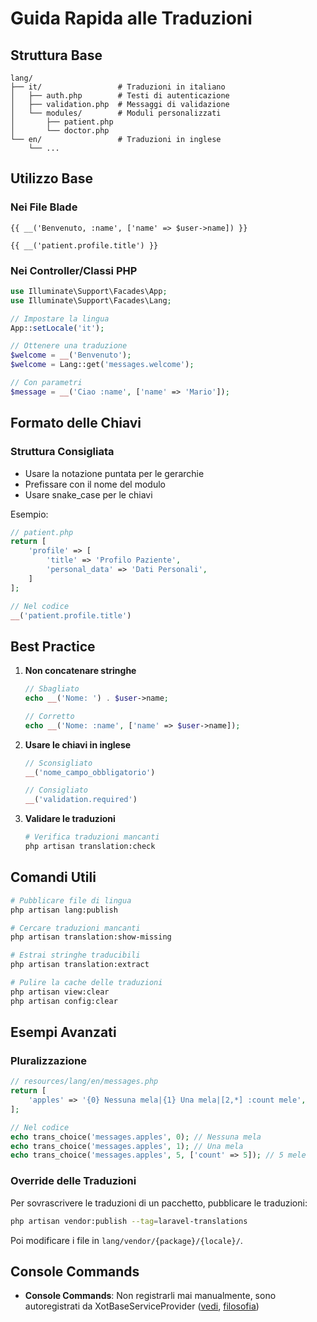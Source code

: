 # Guida Rapida alle Traduzioni

## Struttura Base

```
lang/
├── it/                 # Traduzioni in italiano
│   ├── auth.php        # Testi di autenticazione
│   ├── validation.php  # Messaggi di validazione
│   └── modules/        # Moduli personalizzati
│       ├── patient.php
│       └── doctor.php
└── en/                 # Traduzioni in inglese
    └── ...
```

## Utilizzo Base

### Nei File Blade
```blade
{{ __('Benvenuto, :name', ['name' => $user->name]) }}

{{ __('patient.profile.title') }}
```

### Nei Controller/Classi PHP
```php
use Illuminate\Support\Facades\App;
use Illuminate\Support\Facades\Lang;

// Impostare la lingua
App::setLocale('it');

// Ottenere una traduzione
$welcome = __('Benvenuto');
$welcome = Lang::get('messages.welcome');

// Con parametri
$message = __('Ciao :name', ['name' => 'Mario']);
```

## Formato delle Chiavi

### Struttura Consigliata
- Usare la notazione puntata per le gerarchie
- Prefissare con il nome del modulo
- Usare snake_case per le chiavi

Esempio:
```php
// patient.php
return [
    'profile' => [
        'title' => 'Profilo Paziente',
        'personal_data' => 'Dati Personali',
    ]
];

// Nel codice
__('patient.profile.title')
```

## Best Practice

1. **Non concatenare stringhe**
   ```php
   // Sbagliato
   echo __('Nome: ') . $user->name;
   
   // Corretto
   echo __('Nome: :name', ['name' => $user->name]);
   ```

2. **Usare le chiavi in inglese**
   ```php
   // Sconsigliato
   __('nome_campo_obbligatorio')
   
   // Consigliato
   __('validation.required')
   ```

3. **Validare le traduzioni**
   ```bash
   # Verifica traduzioni mancanti
   php artisan translation:check
   ```

## Comandi Utili

```bash
# Pubblicare file di lingua
php artisan lang:publish

# Cercare traduzioni mancanti
php artisan translation:show-missing

# Estrai stringhe traducibili
php artisan translation:extract

# Pulire la cache delle traduzioni
php artisan view:clear
php artisan config:clear
```

## Esempi Avanzati

### Pluralizzazione
```php
// resources/lang/en/messages.php
return [
    'apples' => '{0} Nessuna mela|{1} Una mela|[2,*] :count mele',
];

// Nel codice
echo trans_choice('messages.apples', 0); // Nessuna mela
echo trans_choice('messages.apples', 1); // Una mela
echo trans_choice('messages.apples', 5, ['count' => 5]); // 5 mele
```

### Override delle Traduzioni
Per sovrascrivere le traduzioni di un pacchetto, pubblicare le traduzioni:

```bash
php artisan vendor:publish --tag=laravel-translations
```

Poi modificare i file in `lang/vendor/{package}/{locale}/`.

## Console Commands
- **Console Commands**: Non registrarli mai manualmente, sono autoregistrati da XotBaseServiceProvider ([vedi](./lang-service-provider.md), [filosofia](./PHILOSOPHY.md))
